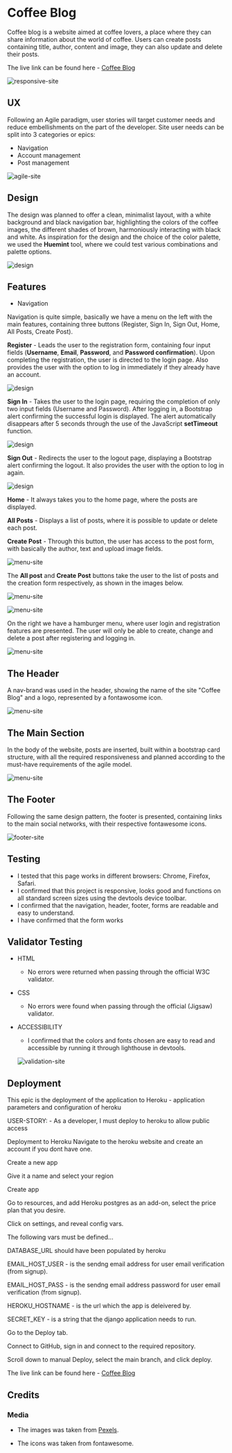 # Coffee Blog

Coffee blog is a website aimed at coffee lovers, a place where they can share information about the world of coffee.
Users can create posts containing title, author, content and image, they can also update and delete their posts.

The live link can be found here - [Coffee Blog](https://coffee-blog-e58e366c1103.herokuapp.com/)


![responsive-site](static/responsive-coffeeblog.jpg)


## UX


Following an Agile paradigm, user stories will target customer needs and reduce embellishments on the part of the developer.
Site user needs can be split into 3 categories or epics:

- Navigation
- Account management
- Post management
  



![agile-site](static/agile-coffeeblog.jpg)




## Design

The design was planned to offer a clean, minimalist layout, with a white background and black navigation bar, highlighting the colors of the coffee images, the different shades of brown, harmoniously interacting with black and white.
As inspiration for the design and the choice of the color palette, we used the **Huemint** tool, where we could test various combinations and palette options.



![design](static/images/coffee-blog-pallete.jpg)




## Features


- Navigation

Navigation is quite simple, basically we have a menu on the left with the main features, containing three buttons (Register, Sign In, Sign Out, Home, All Posts, Create Post).

**Register** - Leads the user to the registration form, containing four input fields (**Username**, **Email**, **Password**, and **Password confirmation**). Upon completing the registration, the user is directed to the login page.
Also provides the user with the option to log in immediately if they already have an account.


![design](static/images/coffee-blog-register.jpg)



**Sign In** - Takes the user to the login page, requiring the completion of only two input fields (Username and Password). After logging in, a Bootstrap alert confirming the successful login is displayed. The alert automatically disappears after 5 seconds through the use of the JavaScript **setTimeout** function.

![design](static/images/coffee-blog-login02.jpg)

**Sign Out** - Redirects the user to the logout page, displaying a Bootstrap alert confirming the logout. It also provides the user with the option to log in again.

![design](static/images/coffee-blog-logout.jpg)

**Home** - It always takes you to the home page, where the posts are displayed.

**All Posts** - Displays a list of posts, where it is possible to update or delete each post.

**Create Post** - Through this button, the user has access to the post form, with basically the author, text and upload image fields.


![menu-site](static/menu-coffeeblog.jpg)


The **All post** and **Create Post** buttons take the user to the list of posts and the creation form respectively, as shown in the images below.


![menu-site](static/post01-coffeeblog.jpg)

![menu-site](static/post02-coffeeblog.jpg)



  On the right we have a hamburger menu, where user login and registration features are presented.
  The user will only be able to create, change and delete a post after registering and logging in.



![menu-site](static/menu2-coffeeblog.jpg)


## The Header

A nav-brand was used in the header, showing the name of the site "Coffee Blog" and a logo, represented by a fontawosome icon.

![menu-site](static/menu-coffeeblog.jpg)


## The Main Section

In the body of the website, posts are inserted, built within a bootstrap card structure, with all the required responsiveness and planned according to the must-have requirements of the agile model.

![menu-site](static/menu-coffeeblog.jpg)



## The Footer

Following the same design pattern, the footer is presented, containing links to the main social networks, with their respective fontawesome icons.

![footer-site](static/footer-coffeeblog.jpg)

## Testing

- I tested that this page works in different browsers: Chrome, Firefox, Safari.
- I confirmed that this project is responsive, looks good and functions on all standard screen sizes using the devtools device toolbar.
- I confirmed that the navigation, header, footer, forms are readable and easy to understand.
- I have confirmed that the form works

## Validator Testing

- HTML
  - No errors were returned when passing through the official W3C validator.
  
- CSS
  - No errors were found when passing through the official (Jigsaw) validator.

   
    
- ACCESSIBILITY
  - I confirmed that the colors and fonts chosen are easy to read and accessible by running it through lighthouse in devtools.

  ![validation-site](static/lighthouse-coffeeblog.jpg)         
         
    


## Deployment

This epic is the deployment of the application to Heroku - application parameters and configuration of heroku

USER-STORY: - As a developer, I must deploy to heroku to allow public access

Deployment to Heroku
Navigate to the heroku website and create an account if you dont have one.

Create a new app

Give it a name and select your region

Create app

Go to resources, and add Heroku postgres as an add-on, select the price plan that you desire.

Click on settings, and reveal config vars.

The following vars must be defined...


DATABASE_URL should have been populated by heroku

EMAIL_HOST_USER - is the sendng email address for user email verification (from signup).

EMAIL_HOST_PASS - is the sendng email address password for user email verification (from signup).

HEROKU_HOSTNAME - is the url which the app is deleivered by.

SECRET_KEY - is a string that the django application needs to run.

Go to the Deploy tab.

Connect to GitHub, sign in and connect to the required repository.

Scroll down to manual Deploy, select the main branch, and click deploy.
  
  
The live link can be found here - [Coffee Blog](https://mytodolist-b19dd36961bb.herokuapp.com/)

## Credits


### Media

- The images was taken from [Pexels](https://www.pexels.com/pt-br/).

- The icons was taken from fontawesome.

  




    
 
    
    

         

